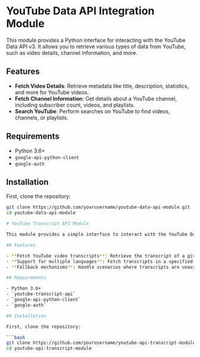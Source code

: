 
# YouTube Data API Integration Module

This module provides a Python interface for interacting with the YouTube Data API v3. It allows you to retrieve various types of data from YouTube, such as video details, channel information, and more.

## Features

- **Fetch Video Details**: Retrieve metadata like title, description, statistics, and more for YouTube videos.
- **Fetch Channel Information**: Get details about a YouTube channel, including subscriber count, videos, and playlists.
- **Search YouTube**: Perform searches on YouTube to find videos, channels, or playlists.

## Requirements

- Python 3.6+
- `google-api-python-client`
- `google-auth`

## Installation

First, clone the repository:

```bash
git clone https://github.com/yourusername/youtube-data-api-module.git
cd youtube-data-api-module

# YouTube Transcript API Module

This module provides a simple interface to interact with the YouTube Data API and the YouTube Transcript API. It allows you to fetch video details, transcripts in different languages, and handle cases where transcripts are not available.

## Features

- **Fetch YouTube video transcripts**: Retrieve the transcript of a given video.
- **Support for multiple languages**: Fetch transcripts in a specified language or with automatic translation.
- **Fallback mechanisms**: Handle scenarios where transcripts are unavailable in the preferred language.

## Requirements

- Python 3.6+
- `youtube-transcript-api`
- `google-api-python-client`
- `google-auth`

## Installation

First, clone the repository:

```bash
git clone https://github.com/yourusername/youtube-api-transcript-module.git
cd youtube-api-transcript-module
